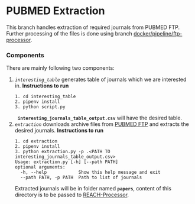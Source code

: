 # PUBMED Extraction

This branch handles extraction of required journals from PUBMED FTP. Further processing of the files is done using branch [docker/pipeline/ftp-processor](https://github.com/cannin/ihop-reach/tree/docker/pipeline/ftp-processor).

### Components
There are mainly following two components:
1. *`interesting_table`* generates table of journals which we are interested in.
	**Instructions to run**
	```
	1. cd interesting_table
	2. pipenv install
	3. python script.py
	```
	**`	interesting_journals_table_output.csv`** will have the desired table. 
2. *`extraction`* downloads archive files from [PUBMED FTP](ftp://ftp.ncbi.nlm.nih.gov/pub/pmc/oa_bulk/) and extracts the desired journals.
	**Instructions to run**
	```
	1. cd extraction
	2. pipenv install
	3. python extraction.py -p .<PATH TO interesting_journals_table_output.csv>
	Usage: extraction.py [-h] [--path PATH]
	optional arguments:
	  -h, --help            Show this help message and exit
	  --path PATH, -p PATH  Path to list of journals
	  ```
	  Extracted journals will be in folder named **`papers`**, content of this directory is to be passed to [REACH-Processor](https://github.com/cannin/ihop-reach/tree/docker/pipeline/ftp-processor).
